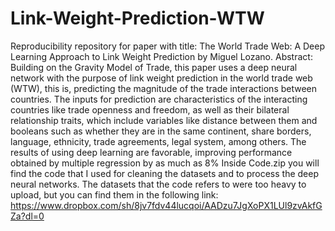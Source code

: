 # Link-Weight-Prediction-WTW
Reproducibility repository for paper with title: The World Trade Web: A Deep Learning Approach to Link Weight Prediction by Miguel Lozano. Abstract: Building on the Gravity Model of Trade, this paper uses a deep neural network with the purpose of link weight prediction in the world trade web (WTW), this is, predicting the magnitude of the trade interactions between countries. The inputs for prediction are characteristics of the interacting countries like trade openness and freedom, as well as their bilateral relationship traits, which include variables like distance between them and booleans such as whether they are in the same continent, share borders, language, ethnicity, trade agreements, legal system, among others. The results of using deep learning are favorable, improving performance obtained by multiple regression by as much as 8%
Inside Code.zip you will find the code that I used for cleaning the datasets and to process the deep neural networks.
The datasets that the code refers to were too heavy to upload, but you can find them in the following link: https://www.dropbox.com/sh/8jv7fdv44lucqoi/AADzu7JgXoPX1LUl9zvAkfGZa?dl=0
